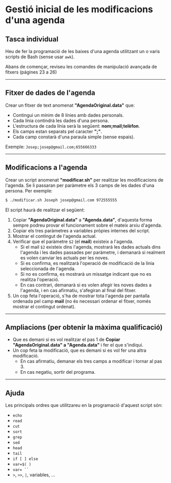 
# Gestió inicial de les modificacions d'una agenda

## Tasca individual

Heu de fer la programació de les baixes d'una agenda utilitzant un o varis scripts de Bash (sense usar `awk`).

Abans de començar, reviseu les comandes de manipulació avançada de fitxers (págines 23 a 26)

---

## Fitxer de dades de l'agenda

Crear un fitxer de text anomenat **"AgendaOriginal.data"** que:

- Contingui un mínim de 8 línies amb dades personals.
- Cada línia contindrà les dades d'una persona.
- L'estructura de cada línia serà la següent: **nom;mail;telèfon**.
- Els camps estan separats pel caracter **";"**.
- Cada camp constarà d'una paraula simple (sense espais).

Exemple:
`Josep;josep@gmail.com;655666333`

---

## Modificacions a l'agenda

Crear un script anomenat **"modificar.sh"** per realitzar les modificacions de l'agenda. Se li passaran per paràmetre els 3 camps de les dades d'una persona. Per exemple:

```bash
$ ./modificar.sh Joseph josep@gmail.com 972555555
```

El script haurà de realitzar el següent:

1. Copiar **"AgendaOriginal.data"** a **"Agenda.data"**, d'aquesta forma sempre podreu provar el funcionament sobre el mateix arxiu d'agenda.
2. Copiar els tres paràmetres a variables pròpies internes del script.
3. Mostrar el contingut de l'agenda actual.
4. Verificar que el paràmetre `$2` (el **mail**) existeix a l'agenda.
   - Si el mail `$2` existeix dins l'agenda, mostrarà les dades actuals dins l'agenda i les dades passades per paràmetre, i demanarà si realment es volen canviar les actuals per les noves.
   - Si es confirma, es realitzarà l'operació de modificació de la línia seleccionada de l'agenda.
   - Si no es confirma, es mostrarà un missatge indicant que no es realitza l'operació.
   - En cas contrari, demanarà si es volen afegir les noves dades a l'agenda, i en cas afirmatiu, s'afegiran al final del fitxer.
5. Un cop feta l'operació, s'ha de mostrar tota l'agenda per pantalla ordenada pel camp **mail** (no és necessari ordenar el fitxer, només mostrar el contingut ordenat).

---

## Ampliacions (per obtenir la màxima qualificació)

- Que es demani si es vol realitzar el pas 1 de **Copiar "AgendaOriginal.data" a "Agenda.data"** i fer el que s'indiqui.
- Un cop feta la modificació, que es demani si es vol fer una altra modificació.
  - En cas afirmatiu, demanar els tres camps a modificar i tornar al pas 3.
  - En cas negatiu, sortir del programa.

---

## Ajuda

Les principals ordres que utilitzareu en la programació d'aquest script són:

- `echo`
- `read`
- `cut`
- `sort`
- `grep`
- `sed`
- `head`
- `tail`
- `if [ ] else`
- `var=$( )`
- `var= `` `
- `>`, `>>`, `|`, variables, ...

